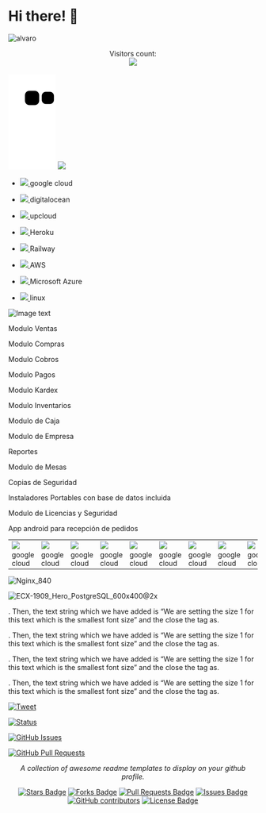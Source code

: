 # Hi there! 👋

![alvaro](https://user-images.githubusercontent.com/61075383/212468737-5b32f5e3-bb2d-421e-8854-48f6a124f3dd.jpg)

<p align="center"> 
  Visitors count:<br>
  <meta http-equiv="refresh" content="0.6">
  <img src="https://profile-counter.glitch.me/alvarosiles11/count.svg" />
</p>

![Image text](https://raw.githubusercontent.com/alvarosiles11/alvarosiles11/output/github-contribution-grid-snake.svg)
![](https://komarev.com/ghpvc/?username=alvarosiles11&label=PROFILE+VIEWS)

- <a href="https://brave.com/es/"><img height="20" src="https://lirp.cdn-website.com/aa0ef369/dms3rep/multi/opt/google-cloud-icon-400w.png" /> </a> google cloud
- <a href="https://brave.com/es/"><img height="20" src="https://cdn.iconscout.com/icon/free/png-256/digitalocean-2752211-2285028.png" /> </a> digitalocean
- <a href="https://brave.com/es/"><img height="20" src="https://d1ikh4ar37569m.cloudfront.net/p1ilnhm3dmlggyzcxbgmxujjp228" /> </a> upcloud
- <a href="https://brave.com/es/"><img height="20" src="https://static-00.iconduck.com/assets.00/heroku-original-wordmark-icon-256x253-sll1g2ca.png" /> </a> Heroku
- <a href="https://brave.com/es/"><img height="20" src="https://railway.app/brand/logo-dark.png" /> </a> Railway
- <a href="https://brave.com/es/"><img height="20" src="https://cdn2.iconfinder.com/data/icons/amazon-aws-stencils/100/Non-Service_Specific_copy__AWS_Cloud-512.png" /> </a> AWS
- <a href="https://brave.com/es/"><img height="20" src="https://upload.wikimedia.org/wikipedia/commons/thumb/f/fa/Microsoft_Azure.svg/1200px-Microsoft_Azure.svg.png" /> </a> Microsoft Azure

- <a href="https://brave.com/es/"><img height="20" src="https://assets.ubuntu.com/v1/29985a98-ubuntu-logo32.png" /> </a> linux

![Image text](https://assets.ubuntu.com/v1/8dd99b80-ubuntu-logo14.png)

Modulo Ventas

Modulo Compras

Modulo Cobros

Modulo Pagos

Modulo Kardex

Modulo Inventarios

Modulo de Caja

Modulo de Empresa

Reportes

Modulo de Mesas

Copias de Seguridad

Instaladores Portables con base de datos incluida

Modulo de Licencias y Seguridad

App android para recepción de pedidos

<table border="0">
 <tr>
   <td><a href="https://brave.com/es/"><img height="12" src="https://lirp.cdn-website.com/aa0ef369/dms3rep/multi/opt/google-cloud-icon-400w.png" /> </a> google cloud </td>
   
 
   <td><a href="https://brave.com/es/"><img height="12" src="https://lirp.cdn-website.com/aa0ef369/dms3rep/multi/opt/google-cloud-icon-400w.png" /> </a> google cloud </td>
 
   <td><a href="https://brave.com/es/"><img height="12" src="https://lirp.cdn-website.com/aa0ef369/dms3rep/multi/opt/google-cloud-icon-400w.png" /> </a> google cloud </td>
 
   <td><a href="https://brave.com/es/"><img height="12" src="https://lirp.cdn-website.com/aa0ef369/dms3rep/multi/opt/google-cloud-icon-400w.png" /> </a> google cloud </td>
 
   <td><a href="https://brave.com/es/"><img height="12" src="https://lirp.cdn-website.com/aa0ef369/dms3rep/multi/opt/google-cloud-icon-400w.png" /> </a> google cloud </td>
 
   <td size="1"><a href="https://brave.com/es/"><img height="12" src="https://lirp.cdn-website.com/aa0ef369/dms3rep/multi/opt/google-cloud-icon-400w.png" /> </a> google cloud </td>
 
   <td><a href="https://brave.com/es/"><img height="12" src="https://lirp.cdn-website.com/aa0ef369/dms3rep/multi/opt/google-cloud-icon-400w.png" /> </a> google cloud </td>
 
   <td><a href="https://brave.com/es/"><img height="12" src="https://lirp.cdn-website.com/aa0ef369/dms3rep/multi/opt/google-cloud-icon-400w.png" /> </a> google cloud </td>
 
   <td><a href="https://brave.com/es/"><img height="12" src="https://lirp.cdn-website.com/aa0ef369/dms3rep/multi/opt/google-cloud-icon-400w.png" /> </a> google cloud </td>
 
 
 
 </tr>
</table>

![Nginx_840](https://user-images.githubusercontent.com/61075383/212946448-8a132c38-aa3a-4e3c-b4ea-1269c5a288f4.png)

![ECX-1909_Hero_PostgreSQL_600x400@2x](https://user-images.githubusercontent.com/61075383/212946590-0008e4c6-abd4-4219-b668-a284d71d4c18.png)

<font size=”5”>. Then, the text string which we have added is “We are setting the size 1 for this text which is the smallest font size” and the close the tag as</font>.

<font size=”1”>. Then, the text string which we have added is “We are setting the size 1 for this text which is the smallest font size” and the close the tag as</font>.

<font size=”2”>. Then, the text string which we have added is “We are setting the size 1 for this text which is the smallest font size” and the close the tag as</font>.

<font size=”3”>. Then, the text string which we have added is “We are setting the size 1 for this text which is the smallest font size” and the close the tag as</font>.

[![Tweet](https://img.shields.io/twitter/url/https/shields.io.svg?style=social)](https://twitter.com/intent/tweet?text=%F0%9F%93%A2%20Various%20README%20templates%20and%20tips%20on%20writing%20high-quality%20documentation%20that%20people%20want%20to%20read.&url=https://github.com/kylelobo/The-Documentation-Compendium)

[![Status](https://img.shields.io/badge/status-active-success.svg)]()

[![GitHub Issues](https://img.shields.io/github/issues/alvarosiles11/The-Documentation-Compendium.svg)](https://github.com/alvarosiles11/alvarosiles11/issues)

[![GitHub Pull Requests](https://img.shields.io/github/issues-pr/alvarosiles11/The-Documentation-Compendium.svg)](https://github.com/alvarosiles11/alvarosiles11/pulls)

 <p align="center"><i>A collection of awesome readme templates to display on your github profile.</i></p>
<div align="center">
  <a href="https://github.com/alvarosiles11/alvarosiles11/stargazers"><img src="https://img.shields.io/github/stars/alvarosiles11/alvarosiles11" alt="Stars Badge"/></a>
<a href="https://github.com/alvarosiles11/alvarosiles11/network/members"><img src="https://img.shields.io/github/forks/alvarosiles11/alvarosiles11" alt="Forks Badge"/></a>
<a href="https://github.com/alvarosiles11/alvarosiles11/pulls"><img src="https://img.shields.io/github/issues-pr/alvarosiles11/alvarosiles11" alt="Pull Requests Badge"/></a>
<a href="https://github.com/alvarosiles11/alvarosiles11/issues"><img src="https://img.shields.io/github/issues/alvarosiles11/alvarosiles11" alt="Issues Badge"/></a>
<a href="https://github.com/alvarosiles11/alvarosiles11/graphs/contributors"><img alt="GitHub contributors" src="https://img.shields.io/github/contributors/alvarosiles11/alvarosiles11?color=2b9348"></a>
<a href="https://github.com/alvarosiles11/alvarosiles11/blob/master/LICENSE"><img src="https://img.shields.io/github/license/alvarosiles11/alvarosiles11?color=2b9348" alt="License Badge"/></a>
</div>
<br>
